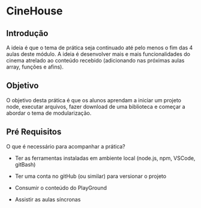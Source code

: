 # CineHouse

## Introdução

A ideia é que o tema de prática seja continuado até pelo menos o fim das 4 aulas deste módulo. A ideia é desenvolver mais e mais funcionalidades do cinema atrelado ao conteúdo recebido (adicionando nas próximas aulas array, funções e afins).

## Objetivo

O objetivo desta prática é que os alunos aprendam a iniciar um projeto node, executar arquivos, fazer download de uma biblioteca e começar a abordar o tema de modularização.

## Pré Requisitos

O que é necessário para acompanhar a prática?

- Ter as ferramentas instaladas em ambiente local (node.js, npm, VSCode, gitBash)

- Ter uma conta no gitHub (ou similar) para versionar o projeto

- Consumir o conteúdo do PlayGround

- Assistir as aulas síncronas
